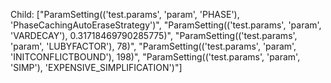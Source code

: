 Child: ["ParamSetting(('test.params', 'param', 'PHASE'), 'PhaseCachingAutoEraseStrategy')", "ParamSetting(('test.params', 'param', 'VARDECAY'), 0.31718469790285775)", "ParamSetting(('test.params', 'param', 'LUBYFACTOR'), 78)", "ParamSetting(('test.params', 'param', 'INITCONFLICTBOUND'), 198)", "ParamSetting(('test.params', 'param', 'SIMP'), 'EXPENSIVE_SIMPLIFICATION')"]